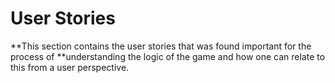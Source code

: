 # User Stories
**This section contains the user stories that was found important for the process of
**understanding the logic of the game and how one can relate to this from a user perspective.
